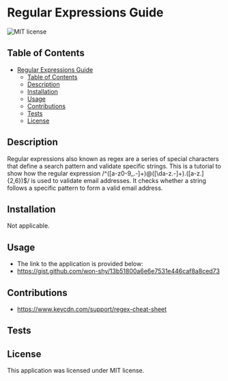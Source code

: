 # Regular Expressions Guide

![MIT license](https://img.shields.io/badge/license-MIT-blue)

## Table of Contents

- [Regular Expressions Guide](#regular-expressions-guide)
  - [Table of Contents](#table-of-contents)
  - [Description](#description)
  - [Installation](#installation)
  - [Usage](#usage)
  - [Contributions](#contributions)
  - [Tests](#tests)
  - [License](#license)

## Description

Regular expressions also known as regex are a series of special characters that define a search pattern and validate specific strings. This is a tutorial to show how the regular expression /^([a-z0-9_\.-]+)@([\da-z\.-]+)\.([a-z\.]{2,6})$/ is used to validate email addresses. It checks whether a string follows a specific pattern to form a valid email address.

## Installation

Not applicable.

## Usage

- The link to the application is provided below:
- <https://gist.github.com/won-shy/13b51800a6e6e7531e446caf8a8ced73>

## Contributions

- <https://www.keycdn.com/support/regex-cheat-sheet>

## Tests

## License

 This application was licensed under MIT license.
